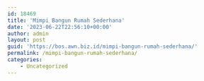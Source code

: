 ```yaml
---
id: 18469
title: 'Mimpi Bangun Rumah Sederhana'
date: '2023-06-22T22:56:10+00:00'
author: admin
layout: post
guid: 'https://bos.awn.biz.id/mimpi-bangun-rumah-sederhana/'
permalink: /mimpi-bangun-rumah-sederhana/
categories:
    - Uncategorized
---
```


